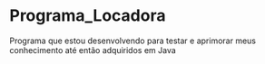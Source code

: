 # Programa_Locadora
Programa que estou desenvolvendo para testar e aprimorar meus conhecimento até então adquiridos em Java
